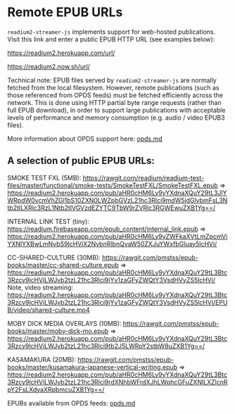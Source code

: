 # Remote EPUB URLs

`readium2-streamer-js` implements support for web-hosted publications. Visit this link and enter a public EPUB HTTP URL (see examples below):

https://readium2.herokuapp.com/url/

https://readium2.now.sh/url/

Technical note: EPUB files served by `readium2-streamer-js` are normally fetched from the local filesystem. However, remote publications (such as those referenced from OPDS feeds) must be fetched efficiently across the network. This is done using HTTP partial byte range requests (rather than full EPUB download), in order to support large publications with acceptable levels of performance and memory consumption (e.g. audio / video EPUB3 files).

More information about OPDS support here: [opds.md](opds.md)

## A selection of public EPUB URLs:

SMOKE TEST FXL (5MB):
https://rawgit.com/readium/readium-test-files/master/functional/smoke-tests/SmokeTestFXL/SmokeTestFXL.epub
=>
https://readium2.herokuapp.com/pub/aHR0cHM6Ly9yYXdnaXQuY29tL3JlYWRpdW0vcmVhZGl1bS10ZXN0LWZpbGVzL21hc3Rlci9mdW5jdGlvbmFsL3Ntb2tlLXRlc3RzL1Ntb2tlVGVzdEZYTC9TbW9rZVRlc3RGWEwuZXB1Yg==/

INTERNAL LINK TEST (tiny):
https://readium.firebaseapp.com/epub_content/internal_link.epub
=>
https://readium2.herokuapp.com/pub/aHR0cHM6Ly9yZWFkaXVtLmZpcmViYXNlYXBwLmNvbS9lcHViX2NvbnRlbnQvaW50ZXJuYWxfbGluay5lcHVi/

CC-SHARED-CULTURE (30MB):
https://rawgit.com/pmstss/epub-books/master/cc-shared-culture.epub
=>
https://readium2.herokuapp.com/pub/aHR0cHM6Ly9yYXdnaXQuY29tL3Btc3Rzcy9lcHViLWJvb2tzL21hc3Rlci9jYy1zaGFyZWQtY3VsdHVyZS5lcHVi/
Note, video streaming:
https://readium2.herokuapp.com/pub/aHR0cHM6Ly9yYXdnaXQuY29tL3Btc3Rzcy9lcHViLWJvb2tzL21hc3Rlci9jYy1zaGFyZWQtY3VsdHVyZS5lcHVi/EPUB/video/shared-culture.mp4

MOBY DICK MEDIA OVERLAYS (10MB):
https://rawgit.com/pmstss/epub-books/master/moby-dick-mo.epub
=>
https://readium2.herokuapp.com/pub/aHR0cHM6Ly9yYXdnaXQuY29tL3Btc3Rzcy9lcHViLWJvb2tzL21hc3Rlci9tb2J5LWRpY2stbW8uZXB1Yg==/

KASAMAKURA (20MB):
https://rawgit.com/pmstss/epub-books/master/kusamakura-japanese-vertical-writing.epub
=>
https://readium2.herokuapp.com/pub/aHR0cHM6Ly9yYXdnaXQuY29tL3Btc3Rzcy9lcHViLWJvb2tzL21hc3Rlci9rdXNhbWFrdXJhLWphcGFuZXNlLXZlcnRpY2FsLXdyaXRpbmcuZXB1Yg==/

EPUBs available from OPDS feeds: [opds.md](opds.md)
